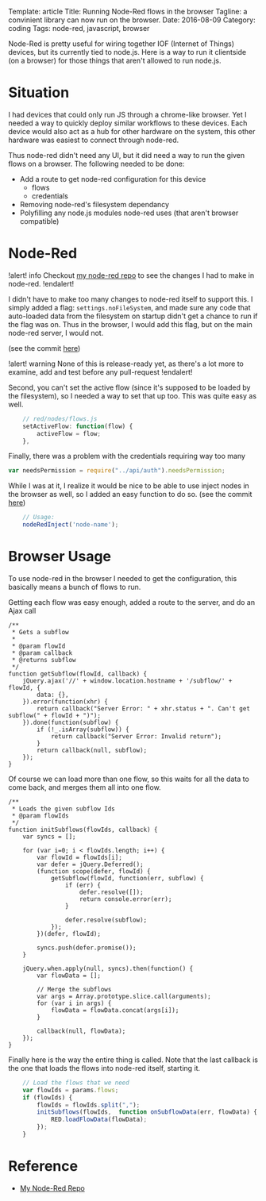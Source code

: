 Template: article
Title: Running Node-Red flows in the browser
Tagline: a convinient library can now run on the browser.
Date: 2016-08-09
Category: coding
Tags: node-red, javascript, browser


Node-Red is pretty useful for wiring together IOF (Internet of Things) devices, but its currently tied to node.js.
Here is a way to run it clientside (on a browser) for those things that aren't allowed to run node.js.


# Situation

I had devices that could only run JS through a chrome-like browser. Yet I needed a way to quickly deploy similar workflows to these devices. Each device would also act as a hub for other hardware on the system, this other hardware was easiest to connect through node-red.

Thus node-red didn't need any UI, but it did need a way to run the given flows on a browser.
The following needed to be done:

 * Add a route to get node-red configuration for this device
    * flows
    * credentials
 * Removing node-red's filesystem dependancy
 * Polyfilling any node.js modules node-red uses (that aren't browser compatible)


# Node-Red

!alert! info
    Checkout [my node-red repo][node-red-repo] to see the changes I had to make in node-red.
!endalert!

I didn't have to make too many changes to node-red itself to support this. I simply added a flag: `settings.noFileSystem`, and made sure any code that auto-loaded data from the filesystem on startup didn't get a chance to run if the flag was on. Thus in the browser, I would add this flag, but on the main node-red server, I would not.

(see the commit [here](https://github.com/Saevon/node-red/commit/0da7a1bb740a5aeaabbdfabf01c616f857c3f714#diff-555b375e1a6f534407fe74a7f1322bddR27))

!alert! warning
    None of this is release-ready yet, as there's a lot more to examine, add and test before any pull-request
!endalert!


Second, you can't set the active flow (since it's supposed to be loaded by the filesystem), so I needed a way to set that up too. This was quite easy as well.

```javascript
    // red/nodes/flows.js
    setActiveFlow: function(flow) {
        activeFlow = flow;
    },
```

Finally, there was a problem with the credentials requiring way too many

```javascript
var needsPermission = require("../api/auth").needsPermission;
```

While I was at it, I realize it would be nice to be able to use inject nodes in the browser as well, so I added an easy function to do so.
(see the commit [here](https://github.com/Saevon/node-red/commit/0f8bf91a75718a58517186c49a04732967554e6d))


```javascript
    // Usage:
    nodeRedInject('node-name');
```


# Browser Usage

To use node-red in the browser I needed to get the configuration, this basically means a bunch of flows to run.

Getting each flow was easy enough, added a route to the server, and do an Ajax call

```
/**
 * Gets a subflow
 *
 * @param flowId
 * @param callback
 * @returns subflow
 */
function getSubflow(flowId, callback) {
    jQuery.ajax('//' + window.location.hostname + '/subflow/' + flowId, {
        data: {},
    }).error(function(xhr) {
        return callback("Server Error: " + xhr.status + ". Can't get subflow(" + flowId + ")");
    }).done(function(subflow) {
        if (!_.isArray(subflow)) {
            return callback("Server Error: Invalid return");
        }
        return callback(null, subflow);
    });
}
```

Of course we can load more than one flow, so this waits for all the data to come back, and merges them all into one flow.

```
/**
 * Loads the given subflow Ids
 * @param flowIds
 */
function initSubflows(flowIds, callback) {
    var syncs = [];

    for (var i=0; i < flowIds.length; i++) {
        var flowId = flowIds[i];
        var defer = jQuery.Deferred();
        (function scope(defer, flowId) {
            getSubflow(flowId, function(err, subflow) {
                if (err) {
                    defer.resolve([]);
                    return console.error(err);
                }

                defer.resolve(subflow);
            });
        })(defer, flowId);

        syncs.push(defer.promise());
    }

    jQuery.when.apply(null, syncs).then(function() {
        var flowData = [];

        // Merge the subflows
        var args = Array.prototype.slice.call(arguments);
        for (var i in args) {
            flowData = flowData.concat(args[i]);
        }

        callback(null, flowData);
    });
}

```

Finally here is the way the entire thing is called. Note that the last callback is the one that loads the flows into node-red itself, starting it.

```javascript
    // Load the flows that we need
    var flowIds = params.flows;
    if (flowIds) {
        flowIds = flowIds.split(",");
        initSubflows(flowIds,  function onSubflowData(err, flowData) {
            RED.loadFlowData(flowData);
        });
    }
```


##




# Reference

* [My Node-Red Repo][node-red-repo]

[node-red-repo]: https://github.com/Saevon/node-red/

